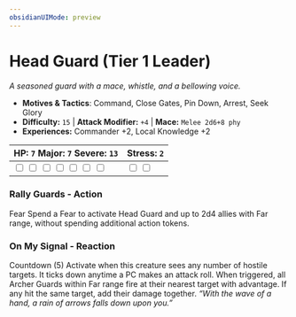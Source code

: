 ```yaml
---
obsidianUIMode: preview
---
```

# Head Guard (Tier 1 Leader)

*A seasoned guard with a mace, whistle, and a bellowing voice.*

- **Motives & Tactics**: Command, Close Gates, Pin Down, Arrest, Seek Glory
- **Difficulty:** `15` | **Attack Modifier:** `+4` | **Mace:** `Melee 2d6+8 phy`
- **Experiences:** Commander +2, Local Knowledge +2

| HP: `7` Major: `7` Severe: `13` | Stress: `2` |
|--|--|
|  <input type="checkbox" unchecked id="dc5db1ff"> <input type="checkbox" unchecked id="652bcd13"> <input type="checkbox" unchecked id="e2e86357"> <input type="checkbox" unchecked id="f782e507"> <input type="checkbox" unchecked id="39717aab"> <input type="checkbox" unchecked id="4a8a3008"> <input type="checkbox" unchecked id="7a234b63"> |  <input type="checkbox" unchecked id="562ebc00"> <input type="checkbox" unchecked id="d7e06646"> |

### Rally Guards - Action

Fear Spend a Fear to activate Head Guard and up to 2d4 allies with Far range, without spending additional action tokens. 

### On My Signal - Reaction

Countdown (5) Activate when this creature sees any number of hostile targets. It ticks down anytime a PC makes an attack roll. When triggered, all Archer Guards within Far range fire at their nearest target with advantage. If any hit the same target, add their damage together. *“With the wave of a hand, a rain of arrows falls down upon you.”*




